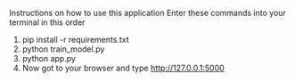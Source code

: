 Instructions on how to use this application
Enter these commands into your terminal in this order
1. pip install -r requirements.txt
2. python train_model.py
3. python app.py
4. Now got to your browser and type http://127.0.0.1:5000
